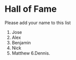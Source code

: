 # Hall of Fame
Please add your name to this list

1. Jose
2. Alex
3. Benjamin
4. Nick
5. Matthew
6.Dennis.
